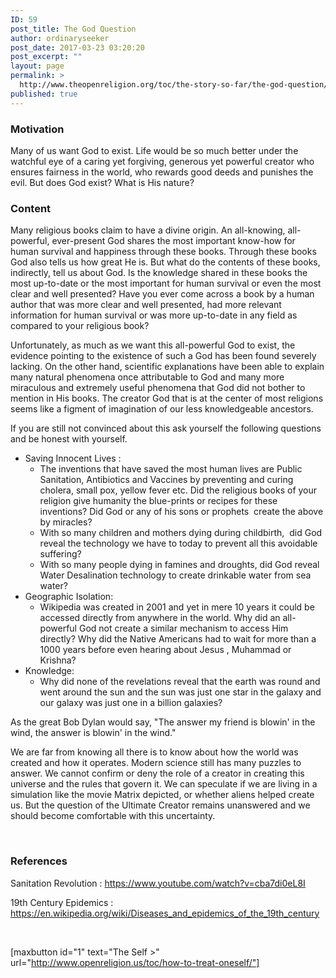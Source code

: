 ```yaml
---
ID: 59
post_title: The God Question
author: ordinaryseeker
post_date: 2017-03-23 03:20:20
post_excerpt: ""
layout: page
permalink: >
  http://www.theopenreligion.org/toc/the-story-so-far/the-god-question/
published: true
---
```

<h3>Motivation</h3>
Many of us want God to exist. Life would be so much better under the watchful eye of a caring yet forgiving, generous yet powerful creator who ensures fairness in the world, who rewards good deeds and punishes the evil. But does God exist? What is His nature?
<h3>Content</h3>
Many religious books claim to have a divine origin. An all-knowing, all-powerful, ever-present God shares the most important know-how for human survival and happiness through these books. Through these books God also tells us how great He is. But what do the contents of these books, indirectly, tell us about God. Is the knowledge shared in these books the most up-to-date or the most important for human survival or even the most clear and well presented? Have you ever come across a book by a human author that was more clear and well presented, had more relevant information for human survival or was more up-to-date in any field as compared to your religious book?

Unfortunately, as much as we want this all-powerful God to exist, the evidence pointing to the existence of such a God has been found severely lacking. On the other hand, scientific explanations have been able to explain many natural phenomena once attributable to God and many more miraculous and extremely useful phenomena that God did not bother to mention in His books. The creator God that is at the center of most religions seems like a figment of imagination of our less knowledgeable ancestors.

If you are still not convinced about this ask yourself the following questions and be honest with yourself.
<ul>
 	<li>Saving Innocent Lives :
<ul>
 	<li>The inventions that have saved the most human lives are Public Sanitation, Antibiotics and Vaccines by preventing and curing cholera, small pox, yellow fever etc. Did the religious books of your religion give humanity the blue-prints or recipes for these inventions? Did God or any of his sons or prophets  create the above by miracles?</li>
 	<li>With so many children and mothers dying during childbirth,  did God reveal the technology we have to today to prevent all this avoidable suffering?</li>
 	<li>With so many people dying in famines and droughts, did God reveal Water Desalination technology to create drinkable water from sea water?</li>
</ul>
</li>
 	<li>Geographic Isolation:
<ul>
 	<li>Wikipedia was created in 2001 and yet in mere 10 years it could be accessed directly from anywhere in the world. Why did an all-powerful God not create a similar mechanism to access Him directly? Why did the Native Americans had to wait for more than a 1000 years before even hearing about Jesus , Muhammad or Krishna?</li>
</ul>
</li>
 	<li>Knowledge:
<ul>
 	<li>Why did none of the revelations reveal that the earth was round and went around the sun and the sun was just one star in the galaxy and our galaxy was just one in a billion galaxies?</li>
</ul>
</li>
</ul>
As the great Bob Dylan would say, "The answer my friend is blowin' in the wind, the answer is blowin' in the wind."

We are far from knowing all there is to know about how the world was created and how it operates. Modern science still has many puzzles to answer. We cannot confirm or deny the role of a creator in creating this universe and the rules that govern it. We can speculate if we are living in a simulation like the movie Matrix depicted, or whether aliens helped create us. But the question of the Ultimate Creator remains unanswered and we should become comfortable with this uncertainty.

&nbsp;
<h3>References</h3>
Sanitation Revolution : <a href="https://www.youtube.com/watch?v=cba7di0eL8I">https://www.youtube.com/watch?v=cba7di0eL8I</a>

19th Century Epidemics : <a href="https://en.wikipedia.org/wiki/Diseases_and_epidemics_of_the_19th_century">https://en.wikipedia.org/wiki/Diseases_and_epidemics_of_the_19th_century</a>

&nbsp;

[maxbutton id="1" text="The Self &gt;" url="http://www.openreligion.us/toc/how-to-treat-oneself/"]